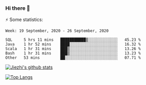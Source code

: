 ### Hi there 👋

⚡ Some statistics:

<!--START_SECTION:waka-->
```text
Week: 19 September, 2020 - 26 September, 2020

SQL     5 hrs 11 mins   ███████████▒░░░░░░░░░░░░░   45.23 % 
Java    1 hr 52 mins    ████░░░░░░░░░░░░░░░░░░░░░   16.32 % 
Scala   1 hr 31 mins    ███▒░░░░░░░░░░░░░░░░░░░░░   13.26 % 
Bash    1 hr 31 mins    ███▒░░░░░░░░░░░░░░░░░░░░░   13.23 % 
Other   53 mins         ██░░░░░░░░░░░░░░░░░░░░░░░   07.71 % 
```
<!--END_SECTION:waka-->

[![Jiezhi's github stats](https://github-readme-stats.vercel.app/api?username=Jiezhi&show_icons=true)](https://github.com/Jiezhi/github-readme-stats)

[![Top Langs](https://github-readme-stats.vercel.app/api/top-langs/?username=Jiezhi&hide=javascript,html)](https://github.com/Jiezhi/github-readme-stats)
<!--
**Jiezhi/Jiezhi** is a ✨ _special_ ✨ repository because its `README.md` (this file) appears on your GitHub profile.

Here are some ideas to get you started:

- 🔭 I’m currently working on ...
- 🌱 I’m currently learning ...
- 👯 I’m looking to collaborate on ...
- 🤔 I’m looking for help with ...
- 💬 Ask me about ...
- 📫 How to reach me: ...
- 😄 Pronouns: ...
- ⚡ Fun fact: ...
-->

